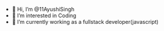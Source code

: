- 👋 Hi, I’m @11AyushiSingh
- 👀 I’m interested in Coding
- 🌱 I’m currently working as a fullstack developer(javascript)


<!---
11AyushiSingh/11AyushiSingh is a ✨ special ✨ repository because its `README.md` (this file) appears on your GitHub profile.
You can click the Preview link to take a look at your changes.
--->
